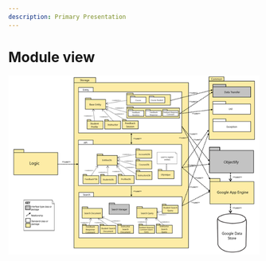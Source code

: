 ```yaml
---
description: Primary Presentation
---
```


# Module view

![FIGURE 2.0: MODEL VIEW](../.gitbook/assets/image%20%283%29.png)

